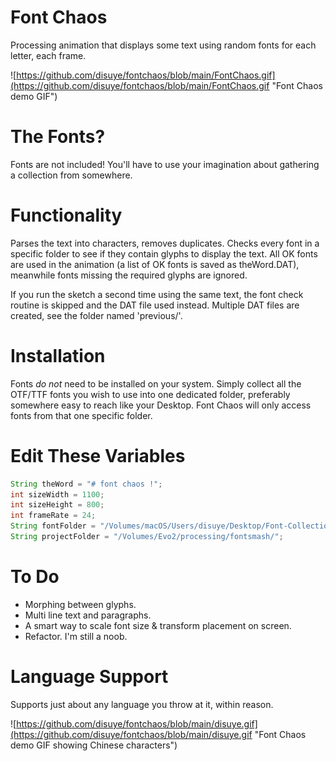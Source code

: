# Font Chaos
Processing animation that displays some text using random fonts for each letter, each frame.

![https://github.com/disuye/fontchaos/blob/main/FontChaos.gif](https://github.com/disuye/fontchaos/blob/main/FontChaos.gif "Font Chaos demo GIF")

# The Fonts?
Fonts are not included! You'll have to use your imagination about gathering a collection from somewhere.

# Functionality
Parses the text into characters, removes duplicates. Checks every font in a specific folder to see if they contain glyphs to display the text. All OK fonts are used in the animation (a list of OK fonts is saved as theWord.DAT), meanwhile fonts missing the required glyphs are ignored. 

If you run the sketch a second time using the same text, the font check routine is skipped and the DAT file used instead. Multiple DAT files are created, see the folder named 'previous/'. 

# Installation
Fonts *do not* need to be installed on your system. Simply collect all the OTF/TTF fonts you wish to use into one dedicated folder, preferably somewhere easy to reach like your Desktop. Font Chaos will only access fonts from that one specific folder.

# Edit These Variables
```java
String theWord = "# font chaos !";
int sizeWidth = 1100;
int sizeHeight = 800;
int frameRate = 24;
String fontFolder = "/Volumes/macOS/Users/disuye/Desktop/Font-Collection/";
String projectFolder = "/Volumes/Evo2/processing/fontsmash/";
```

# To Do
- Morphing between glyphs.
- Multi line text and paragraphs.
- A smart way to scale font size & transform placement on screen.
- Refactor. I'm still a noob.

# Language Support
Supports just about any language you throw at it, within reason.

![https://github.com/disuye/fontchaos/blob/main/disuye.gif](https://github.com/disuye/fontchaos/blob/main/disuye.gif "Font Chaos demo GIF showing Chinese characters")
